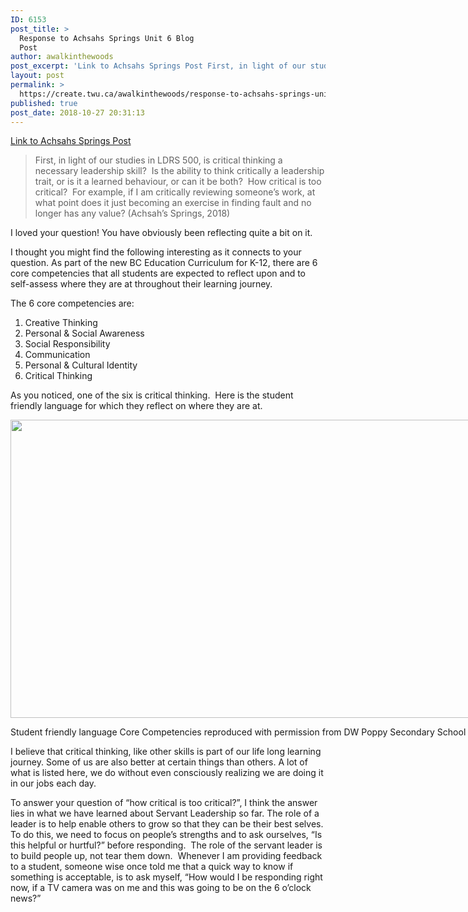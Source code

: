 ```yaml
---
ID: 6153
post_title: >
  Response to Achsahs Springs Unit 6 Blog
  Post
author: awalkinthewoods
post_excerpt: 'Link to Achsahs Springs Post First, in light of our studies in LDRS 500, is critical thinking a necessary leadership skill?&nbsp; Is the ability to think critically a leadership trait, or is it a learned behaviour, or can it be both?&nbsp; How critical is too critical?&nbsp; For example, if I am critically reviewing someone&rsquo;s work, [&hellip;]'
layout: post
permalink: >
  https://create.twu.ca/awalkinthewoods/response-to-achsahs-springs-unit-6-blog-post/
published: true
post_date: 2018-10-27 20:31:13
---
```

<a href="https://create.twu.ca/achsahs-springs/2018/10/27/unit-6-understanding-qualitative-research-reports/"  rel="noopener">Link to Achsahs Springs Post</a>

<blockquote>First, in light of our studies in LDRS 500, is critical thinking a necessary leadership skill?  Is the ability to think critically a leadership trait, or is it a learned behaviour, or can it be both?  How critical is too critical?  For example, if I am critically reviewing someone’s work, at what point does it just becoming an exercise in finding fault and no longer has any value? (Achsah&#8217;s Springs, 2018)</p></blockquote>

I loved your question! You have obviously been reflecting quite a bit on it.

I thought you might find the following interesting as it connects to your question. As part of the new BC Education Curriculum for K-12, there are 6 core competencies that all students are expected to reflect upon and to self-assess where they are at throughout their learning journey.

The 6 core competencies are:

<ol>
<li>Creative Thinking</li>
<li>Personal &amp; Social Awareness</li>
<li>Social Responsibility</li>
<li>Communication</li>
<li>Personal &amp; Cultural Identity</li>
<li>Critical Thinking</li>
</ol>

As you noticed, one of the six is critical thinking.  Here is the student friendly language for which they reflect on where they are at.

<div id="attachment_607" style="width: 983px" class="wp-caption alignnone"><img class="wp-image-607 size-full" src="http://create.twu.ca/awalkinthewoods/files/2018/10/Screen-Shot-2018-10-27-at-8.20.03-PM.png" alt="" width="973" height="477" srcset="https://create.twu.ca/awalkinthewoods/files/2018/10/Screen-Shot-2018-10-27-at-8.20.03-PM.png 973w, https://create.twu.ca/awalkinthewoods/files/2018/10/Screen-Shot-2018-10-27-at-8.20.03-PM-300x147.png 300w, https://create.twu.ca/awalkinthewoods/files/2018/10/Screen-Shot-2018-10-27-at-8.20.03-PM-768x377.png 768w, https://create.twu.ca/awalkinthewoods/files/2018/10/Screen-Shot-2018-10-27-at-8.20.03-PM-676x331.png 676w" sizes="(max-width: 973px) 100vw, 973px" /><p class="wp-caption-text">Student friendly language Core Competencies reproduced with permission from DW Poppy Secondary School</p></div>

I believe that critical thinking, like other skills is part of our life long learning journey. Some of us are also better at certain things than others. A lot of what is listed here, we do without even consciously realizing we are doing it in our jobs each day.

To answer your question of &#8220;how critical is too critical?&#8221;, I think the answer lies in what we have learned about Servant Leadership so far. The role of a leader is to help enable others to grow so that they can be their best selves. To do this, we need to focus on people&#8217;s strengths and to ask ourselves, &#8220;Is this helpful or hurtful?&#8221; before responding.  The role of the servant leader is to build people up, not tear them down.  Whenever I am providing feedback to a student, someone wise once told me that a quick way to know if something is acceptable, is to ask myself, &#8220;How would I be responding right now, if a TV camera was on me and this was going to be on the 6 o&#8217;clock news?&#8221;

&nbsp;